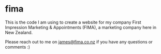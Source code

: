 # fima
This is the code I am using to create a website for my company First Impression Marketing & Appointments (FIMA), a marketing company here in New Zealand.

Please reach out to me on james@fima.co.nz if you have any questions or comments :)
